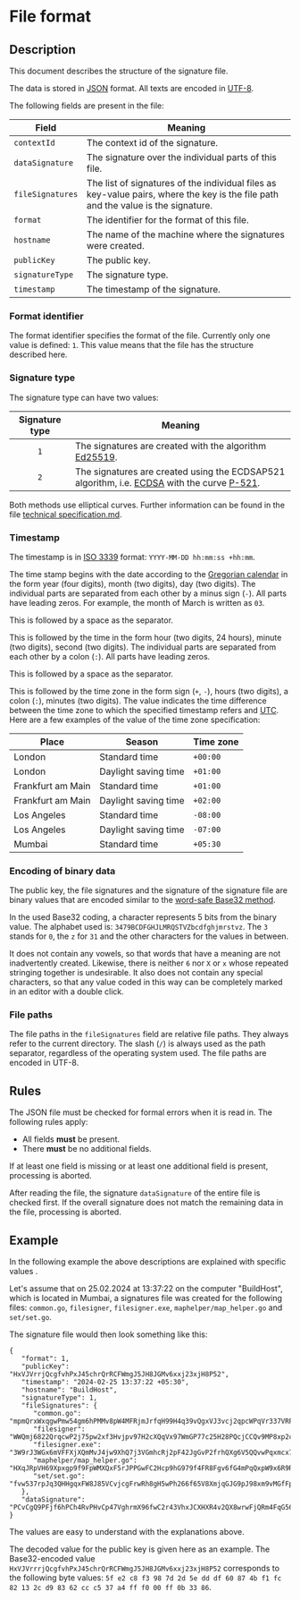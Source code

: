 # File format

## Description

This document describes the structure of the signature file.

The data is stored in [JSON](https://en.wikipedia.org/wiki/JSON) format.
All texts are encoded in [UTF-8](https://en.wikipedia.org/wiki/UTF-8).

The following fields are present in the file:

| Field            | Meaning                                                                                                                           |
|------------------|-----------------------------------------------------------------------------------------------------------------------------------|
| `contextId`      | The context id of the signature.                                                                                                  |
| `dataSignature`  | The signature over the individual parts of this file.                                                                             |
| `fileSignatures` | The list of signatures of the individual files as key-value pairs, where the key is the file path and the value is the signature. |
| `format`         | The identifier for the format of this file.                                                                                       |
| `hostname`       | The name of the machine where the signatures were created.                                                                        | 
| `publicKey`      | The public key.                                                                                                                   |
| `signatureType`  | The signature type.                                                                                                               | 
| `timestamp`      | The timestamp of the signature.                                                                                                   | 

### Format identifier

The format identifier specifies the format of the file.
Currently only one value is defined: `1`.
This value means that the file has the structure described here.

### Signature type

The signature type can have two values:

| Signature type | Meaning                                                                                                                                                                                                                                             |
|:--------------:|-----------------------------------------------------------------------------------------------------------------------------------------------------------------------------------------------------------------------------------------------------|
|      `1`       | The signatures are created with the algorithm [Ed25519](https://en.wikipedia.org/wiki/EdDSA#Ed25519).                                                                                                                                               |
|      `2`       | The signatures are created using the ECDSAP521 algorithm, i.e. [ECDSA](https://en.wikipedia.org/wiki/Elliptic_Curve_Digital_Signature_Algorithm) with the curve [P-521](https://nvlpubs.nist.gov/nistpubs/SpecialPublications/NIST.SP.800-186.pdf). |

Both methods use elliptical curves.
Further information can be found in the file [technical specification.md](technical_specification.md).

### Timestamp

The timestamp is in [ISO 3339](https://datatracker.ietf.org/doc/html/rfc3339) format: `YYYY-MM-DD hh:mm:ss +hh:mm`.

The time stamp begins with the date according to the [Gregorian calendar](https://en.wikipedia.org/wiki/Gregorian_calendar) in the form year (four digits), month (two digits), day (two digits).
The individual parts are separated from each other by a minus sign (`-`).
All parts have leading zeros.
For example, the month of March is written as `03`.

This is followed by a space as the separator.

This is followed by the time in the form hour (two digits, 24 hours), minute (two digits), second (two digits).
The individual parts are separated from each other by a colon (`:`).
All parts have leading zeros.

This is followed by a space as the separator.

This is followed by the time zone in the form sign (`+`, `-`), hours (two digits), a colon (`:`), minutes (two digits).
The value indicates the time difference between the time zone to which the specified timestamp refers and [UTC](https://en.wikipedia.org/wiki/Coordinated_Universal_Time).
Here are a few examples of the value of the time zone specification:

| Place             | Season               | Time zone |
|-------------------|----------------------|-----------|
| London            | Standard time        | `+00:00`  |
| London            | Daylight saving time | `+01:00`  |
| Frankfurt am Main | Standard time        | `+01:00`  |
| Frankfurt am Main | Daylight saving time | `+02:00`  |
| Los Angeles       | Standard time        | `-08:00`  |
| Los Angeles       | Daylight saving time | `-07:00`  |
| Mumbai            | Standard time        | `+05:30`  |

### Encoding of binary data

The public key, the file signatures and the signature of the signature file are binary values that are encoded similar to the [word-safe Base32 method](https://en.wikipedia.org/wiki/Base32#Word-safe_alphabet).

In the used Base32 coding, a character represents 5 bits from the binary value.
The alphabet used is: `3479BCDFGHJLMRQSTVZbcdfghjmrstvz`.
The `3` stands for `0`, the `z` for `31` and the other characters for the values in between.

It does not contain any vowels, so that words that have a meaning are not inadvertently created.
Likewise, there is neither `6` nor `X` or `x` whose repeated stringing together is undesirable.
It also does not contain any special characters, so that any value coded in this way can be completely marked in an editor with a double click.

### File paths

The file paths in the `fileSignatures` field are relative file paths.
They always refer to the current directory.
The slash (`/`) is always used as the path separator, regardless of the operating system used.
The file paths are encoded in UTF-8.

## Rules

The JSON file must be checked for formal errors when it is read in.
The following rules apply:

- All fields **must** be present.
- There **must** be no additional fields.

If at least one field is missing or at least one additional field is present, processing is aborted.

After reading the file, the signature `dataSignature` of the entire file is checked first.
If the overall signature does not match the remaining data in the file, processing is aborted.

## Example

In the following example the above descriptions are explained with specific values .

Let's assume that on 25.02.2024 at 13:37:22 on the computer "BuildHost", which is located in Mumbai, a signatures file was created for the following files:
`common.go`, `filesigner`, `filesigner.exe`, `maphelper/map_helper.go` and `set/set.go`.

The signature file would then look something like this:

```
{
   "format": 1,
   "publicKey": "HxVJVrrjQcgfvhPxJ45chrQrRCFWmgJ5JH8JGMv6xxj23xjH8P52",
   "timestamp": "2024-02-25 13:37:22 +05:30",
   "hostname": "BuildHost",
   "signatureType": 1,
   "fileSignatures": {
      "common.go": "mpmQrxWxqgwPmw54gm6hPMMv8pW4MFRjmJrfqH99H4q39vQgxVJ3vcj2qpcWPqVr337VRPJJ4X3CP8WR39VwgJQjJfW23RPWmhPQW2R",
      "filesigner": "WWQmj6822QrqcwP2j75pw2xf3Hvjpv97H2cXQqVx97WmGP77c25H28PQcjCCQv9MP8xp2cq46R9prQpqGVrGRCVV7gQJw6Q3r3cpp3R",
      "filesigner.exe": "3W9rJ3WGx6mVFFXjXQmMvJ4jw9XhQ7j3VGmhcRj2pF42JgGvP2frhQXg6V5QQvwPqxmcx7Wg86C7v3v4H9qWqPwCMcvpgxxJv3M7442",
      "maphelper/map_helper.go": "HXqJRpVH69Xpxgp9f9FpWMXQxF5rJPPGwFC2Hcp9hG979f4FR8Fgv6fG4mPqQxpW9x6R9RRvWXgGF5rpHW83gCGQr2hPfHMJ6G34J52",
      "set/set.go": "fvw537rpJq3QHHgqxFW8J85VCvjcgFrwRh8gH5wPh266f65V8XmjqGJG9pJ98xm9vMGfFp2jpr6qw4cv46G9vPX5J8F4cR9vG3M8R3R",
   },
   "dataSignature": "PCvCgQ9PFjf6hPCh4RvPHvCp47VghrmX96fwC2r43VhxJCXHXR4v2QX8wrwFjQRm4FqG56cM9wf4pf4hhMrR2JpM88Pf8pFxvmRhj2j"
}
```

The values are easy to understand with the explanations above.

The decoded value for the public key is given here as an example.
The Base32-encoded value `HxVJVrrrjQcgfvhPxJ45chrQrRCFWmgJ5JH8JGMv6xxj23xjH8P52` corresponds to the following byte values: `5f e2 c8 f3 98 7d 2d 5e dd df 60 87 4b f1 fc 82 13 2c d9 83 62 cc c5 37 a4 ff f0 00 ff 0b 33 86`.

